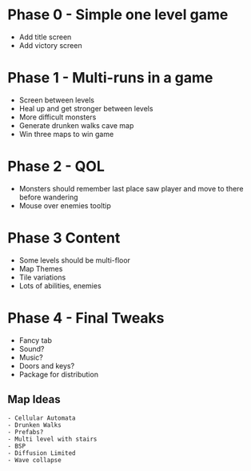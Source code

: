 # Phase 0 - Simple one level game
- Add title screen
- Add victory screen

# Phase 1 - Multi-runs in a game
- Screen between levels
- Heal up and get stronger between levels
- More difficult monsters 
- Generate drunken walks cave map
- Win three maps to win game

# Phase 2 - QOL
- Monsters should remember last place saw player and move to there before wandering
- Mouse over enemies tooltip

# Phase 3 Content
- Some levels should be multi-floor
- Map Themes
- Tile variations
- Lots of abilities, enemies

# Phase 4 - Final Tweaks
- Fancy tab
- Sound?
- Music?
- Doors and keys?
- Package for distribution

## Map Ideas
    - Cellular Automata
    - Drunken Walks
    - Prefabs?
    - Multi level with stairs
    - BSP
    - Diffusion Limited
    - Wave collapse
